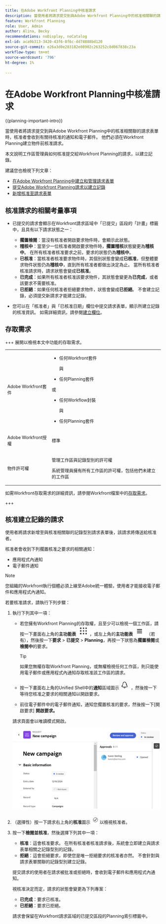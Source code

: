 ```yaml
---
title: 在Adobe Workfront Planning中核准請求
description: 當使用者將請求提交到與Adobe Workfront Planning中的核准相關聯的請求表單時，核准者會收到有關待核准的通知和電子郵件。 他們必須在Workfront Planning建立物件前核准請求。
feature: Workfront Planning
role: User, Admin
author: Alina, Becky
recommendations: noDisplay, noCatalog
exl-id: aca9b313-3420-43f6-8f6c-dd74888bd120
source-git-commit: e26a3d0e283182e08902c263252c8d067838c23a
workflow-type: tm+mt
source-wordcount: '796'
ht-degree: 1%

---
```


# 在Adobe Workfront Planning中核准請求

<!--take Preview and Production references at Production time-->

<!-- do you need to add that only workspace owners can view the Submitted/ Planning tab?? - asking team in slack-->

<!--<span class="preview">The highlighted information on this page refers to functionality not yet generally available. It is available only in the Preview environment for all customers. After the monthly releases to Production, the same features are also available in the Production environment for customers who enabled fast releases. </span>   

<span class="preview">For information about fast releases, see [Enable or disable fast releases for your organization](/help/quicksilver/administration-and-setup/set-up-workfront/configure-system-defaults/enable-fast-release-process.md). </span>-->

{{planning-important-intro}}

當使用者將請求提交到與Adobe Workfront Planning中的核准相關聯的請求表單時，核准者會收到有關待核准的通知和電子郵件。 他們必須在Workfront Planning建立物件前核准請求。

本文說明工作區管理員如何核准提交給Workfront Planning的請求，以建立記錄。

建議您也檢視下列文章：

* [在Adobe Workfront Planning中建立和管理請求表單](/help/quicksilver/planning/requests/create-request-form.md)
* [提交Adobe Workfront Planning請求以建立記錄](/help/quicksilver/planning/requests/submit-requests.md)
* [新增核准至請求表單](/help/quicksilver/planning/requests/add-approval-to-request-form.md)

## 核准請求的相關考量事項

* 已提交的請求會顯示在Workfront請求區域中「已提交」區段的「計畫」標籤中，且具有以下請求狀態之一：

   * **擱置檢閱**：當沒有核准者開啟要求物件時，會顯示此狀態。
   * **稽核中**：當至少一位核准者開啟要求物件時，**擱置稽核**&#x200B;狀態變更為&#x200B;**稽核中**。 在所有核准者核准要求之前，要求的狀態仍為&#x200B;**稽核中**。
   * **已核准**：當核准者核准要求物件時，其個別狀態會變成&#x200B;**已核准**，但整體要求物件狀態仍為&#x200B;**稽核中**，直到所有核准者都做出決定為止。 當所有核准者核准請求時，請求狀態會變成&#x200B;**已核准**。
   * **已完成**：如果所有核准者核准該要求物件，其狀態會變更為&#x200B;**已完成**，或者該要求不需要核准。
   * **已拒絕**：如果任何核准者拒絕要求物件，狀態會變成&#x200B;**已拒絕**。 不會建立記錄，必須提交新請求才能建立記錄。

* 您可以在「核准者」與「已核准日期」欄位中提交請求表單，顯示所建立記錄的核准資訊。 如需詳細資訊，請參閱[建立欄位](/help/quicksilver/planning/fields/create-fields.md)。

## 存取需求

+++ 展開以檢視本文中功能的存取需求。 

<table style="table-layout:auto"> 
<col> 
</col> 
<col> 
</col> 
<tbody> 
<tr> 
   <td role="rowheader"><p>Adobe Workfront套件</p></td> 
   <td> 
<ul><li><p>任何Workfront套件</p></li>
與
<li><p>任何Planning套件</p></li></ul>
或
<ul><li><p>任何Workflow封裝</p></li>
與
<li><p>任何Planning套件</p></li></ul>
   </td> </tr>

</tr> 
  <tr> 
   <td role="rowheader"><p>Adobe Workfront授權</p></td> 
   <td><p>標準</p> 
  </td> 
  </tr> 
  <tr> 
   <td role="rowheader"><p>物件許可權</p></td> 
   <td>   <p>管理工作區與記錄型別</a>的許可權 </p>  
   <p>系統管理員擁有所有工作區的許可權，包括他們未建立的工作區</p>  </td> 
  </tr>  
</tbody> 
</table>

如需Workfront存取需求的詳細資訊，請參閱Workfront檔案中的[存取需求](/help/quicksilver/administration-and-setup/add-users/access-levels-and-object-permissions/access-level-requirements-in-documentation.md)。

+++

## 核准建立記錄的請求

使用者將請求新增至與核准相關聯的記錄型別請求表單後，該請求將傳送給核准者。

核准者會收到下列擱置核准之要求的相關通知：

* 應用程式內通知
* 電子郵件通知

>[!NOTE]
>
>您組織的Workfront執行個體必須上線至Adobe統一體驗，使用者才能接收電子郵件和應用程式內通知。

若要核准請求，請執行下列步驟：

1. 執行下列其中一項：

   * 若您擁有Workfront Planning的存取權，且至少可以檢視一個工作區，請按一下畫面右上角的&#x200B;**主功能表** ![點主功能表](assets/dots-menu.png)，或左上角的&#x200B;**主功能表** ![行主功能表](assets/lines-menu.png) （若有），然後按一下&#x200B;**要求** > **已提交** > **Planning**，再按一下狀態為&#x200B;**擱置檢閱**&#x200B;或&#x200B;**檢閱中**&#x200B;的要求。

     >[!TIP]
     >
     >如果您無權存取Workfront Planning，或無權檢視任何工作區，則只能使用電子郵件或應用程式內通知存取核准該工作區的請求。

   * 按一下畫面右上角的Unified Shell中的&#x200B;**通知**&#x200B;區域圖示![通知區域圖示](assets/notifications-area-icon-unified-shell.png)，然後按一下等待您核准之要求的相關通知以開啟要求。
   * 前往電子郵件中的電子郵件通知，通知您擱置核准的要求，然後按一下[開啟要求] **開啟要求。**<!--add the name of the button here, from the email-->

   請求頁面會以唯讀模式開啟。

   ![稽核狀態的唯讀要求頁面](assets/read-only-reqeust-page-in-review-status.png)

1. （選擇性）按一下請求右上角的&#x200B;**核准**&#x200B;圖示![核准圖示](assets/approvals-icon.png)以檢視核准者。
1. 按一下&#x200B;**檢閱並核准**，然後選擇下列其中一項：

   * **核准**：這會核准要求。 在所有核准者核准請求後，系統會立即建立與請求表單相關之記錄型別的記錄。
   * **拒絕**：這會拒絕要求，即使您是唯一拒絕要求的核准者亦然。 不會針對與請求表單關聯的記錄型別建立記錄。

   提交請求的使用者在請求被批准或拒絕時，會收到電子郵件和應用程式內通知。

   視核准決定而定，請求的狀態會變更為下列專案：

   * **已完成**：要求已核准。
   * **已拒絕**：要求已拒絕。

   請求會保留在Workfront請求區域的已提交區段的Planning索引標籤中。
